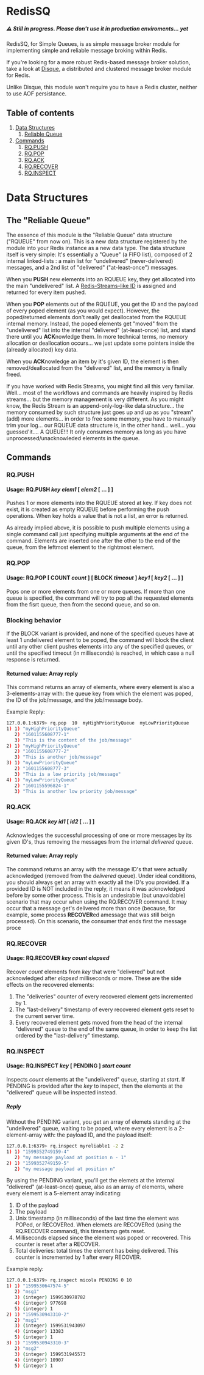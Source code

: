 # RedisSQ 
##### :warning: Still in progress. Please don't use it in production enviroments... yet

RedisSQ, for Simple Queues, is as simple message broker module for implementing simple and reliable message broking within Redis.

If you're looking for a more robust Redis-based message broker solution, take a look at [Disque](https://github.com/antirez/disque-module), a distributed and clustered message broker module for Redis.

Unlike Disque, this module won't require you to have a Redis cluster, neither to use AOF persistance.

## Table of contents
1. [Data Structures](#data-structures)
   1. [Reliable Queue](#reliable-queue)
2. [Commands](#commands)
    1. [RQ.PUSH](#mqpush)
    2. [RQ.POP](#mqpop)
    3. [RQ.ACK](#mqack)
    4. [RQ.RECOVER](#mqrecover)
    5. [RQ.INSPECT](#mqinspect)

# Data Structures <a name="data-structures"></a>

## The "Reliable Queue"<a name="reliable-queue"></a>

The essence of this module is the "Reliable Queue" data structure ("RQUEUE" from now on). This is a new data structure registered by the module into your Redis instance as a new data type. The data structure itself is very simple: It's essentially a "Queue" (a FIFO list), composed of 2 internal linked-lists : a main list for "undelivered" (never-delivered) messages, and a 2nd list of "delivered" ("at-least-once") messages.

When you **PUSH** new elements into an RQUEUE key, they get allocated into the main "undelivered" list. A [Redis-Streams-like ID](https://redis.io/topics/streams-intro#entry-ids) is assigned and returned for every item pushed.

When you **POP** elements out of the RQUEUE, you get the ID and the payload of every poped element (as you would expect). However, the poped/returned elements don't really get deallocated from the RQUEUE internal memory. Instead, the poped elements get "moved" from the "undelivered" list into the internal "delivered" (at-least-once) list, and stand there until you **ACK**nowledge them. In more technical terms, no memory allocation or deallocation occurs... we just update some pointers inside the (already allocated) key data.

When you **ACK**nowledge an item by it's given ID, the element is then removed/deallocated from the "delivered" list, and the memory is finally freed.

If you have worked with Redis Streams, you might find all this very familiar. Well... most of the workflows and commands are heavily inspired by Redis streams... but the memory management is very different. As you might know, the Redis Stream is an append-only-log-like data structure... the memory consumed by such structure just goes up and up as you "stream" (add) more elements... in order to free some memory, you have to manually trim your log... our RQUEUE data structure is, in the other hand... well... you guessed'it.... A QUEUE!!! It only consumes memory as long as you have unprocessed/unacknowleded elements in the queue. 

## Commands

### RQ.PUSH
#### Usage: RQ.PUSH   *key*   *elem1*  [ *elem2* [ ... ] ]

Pushes 1 or more elements into the RQUEUE stored at key. If key does not exist, it is created as empty RQUEUE before performing the push operations. When key holds a value that is not a list, an error is returned.

As already implied above, it is possible to push multiple elements using a single command call just specifying multiple arguments at the end of the command. Elements are inserted one after the other to the end of the queue, from the leftmost element to the rightmost element.

### RQ.POP
#### Usage: RQ.POP  [ COUNT *count* ]  [ BLOCK  *timeout* ]  *key1*  [ *key2* [ ... ] ]

Pops one or more elements from one or more queues. If more than one queue is specified, the command will try to pop all the requested elements from the fisrt queue, then from the second queue, and so on.

### Blocking behavior

If the BLOCK variant is provided, and none of the specified queues have at least 1 undelivered element to be poped, the command will block the client until any other client pushes elements into any of the specified queues, or until the specified timeout (in milliseconds) is reached, in which case a null response is returned.

#### Returned value: Array reply

This command returns an array of elements, where every element is also a 3-elements-array with: the queue key from which the element was poped, the ID of the job/message, and the job/message body.

Example Reply:
```bash
127.0.0.1:6379> rq.pop  10  myHighPriorityQueue  myLowPriorityQueue
1) 1) "myHighPriorityQueue"
   2) "1601155608777-1"
   3) "This is the content of the job/message"
2) 1) "myHighPriorityQueue"
   2) "1601155608777-2"
   3) "This is another job/message"
3) 1) "myLowPriorityQueue"
   2) "1601155608777-3"
   3) "This is a low priority job/message"
4) 1) "myLowPriorityQueue"
   2) "1601155596824-1"
   3) "This is another low priority job/message"
```


### RQ.ACK
#### Usage: RQ.ACK   *key*   *id1*   [  *id2*  [ ... ] ]

Acknowledges the successful processing of one or more messages by its given ID's, thus removing the messages from the internal *delivered* queue.

#### Returned value: Array reply
The command returns an array with the message ID's that were actually acknowledged (removed from the *delivered* queue). Under ideal conditions, you should always get an array with exactly all the ID's you provided. If a provided ID is NOT included in the reply, it means it was acknowledged before by some other process. This is an undesirable (but unavoidable) scenario that may occur when using the RQ.RECOVER command. It may occur that a message get's delivered more than once (because, for example, some process **RECOVER**ed amessage that was still beign processed). On this scenario, the consumer that ends first the message proce

### RQ.RECOVER
#### Usage: RQ.RECOVER   *key*   *count*   *elapsed*
Recover *count* elements from *key* that were "delivered" but not acknowledged after *elapsed* milliseconds or more. These are the side effects on the recovered elements:
1. The "deliveries" counter of every recovered element gets incremented by 1.
2. The "last-delivery" timestamp of every recovered element gets reset to the current server time.
3. Every recovered element gets moved from the head of the internal "delivered" queue to the end of the same queue, in order to keep the list ordered by the "last-delivery" timestamp.

### RQ.INSPECT
#### Usage: RQ.INSPECT   *key*   [ PENDING ]   *start*   *count*

Inspects *count* elements at the "undelivered" queue, starting at *start*.
If PENDING is provided after the *key* to inspect, then the elements at the
"delivered" queue will be inspected instead.

##### Reply
Without the PENDING variant, you get an array of elemets standing at the "undelivered" queue, waiting to be poped, where every element is a 2-element-array with: the payload ID, and the payload itself:

```bash
127.0.0.1:6379> rq.inspect myreliable1 -2 2
1) 1) "1599352749159-4"
   2) "my message payload at position n - 1"
2) 1) "1599352749159-5"
   2) "my message payload at position n"
```

By using the PENDING variant, you'll get the elemets at the internal "delivered" (at-least-once) queue, also as an array of elements, where every element is a 5-element array indicating:
1. ID of the payload
2. The payload
3. Unix timestamp (in milliseconds) of the last time the element was POPed, or RECOVERed. When elemets are RECOVERed (using the RQ.RECOVER command), this timestamp gets reset.
4. Milliseconds elapsed since the element was poped or recovered. This counter is reset after a RECOVER.
5. Total deliveries: total times the element has being delivered. This counter is incremented by 1 after every RECOVER.

Example reply:
```bash
127.0.0.1:6379> rq.inspect micola PENDING 0 10
1) 1) "1599530647574-5"
   2) "msg1"
   3) (integer) 1599530978782
   4) (integer) 977698
   5) (integer) 1
2) 1) "1599530943310-2"
   2) "msg1"
   3) (integer) 1599531943097
   4) (integer) 13383
   5) (integer) 1
3) 1) "1599530943310-3"
   2) "msg2"
   3) (integer) 1599531945573
   4) (integer) 10907
   5) (integer) 1
```

